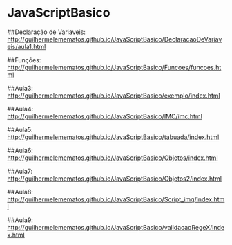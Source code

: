 # JavaScriptBasico

##Declaração de Variaveis:
http://guilhermelemematos.github.io/JavaScriptBasico/DeclaracaoDeVariaveis/aula1.html

##Funções:
http://guilhermelemematos.github.io/JavaScriptBasico/Funcoes/funcoes.html

##Aula3:
http://guilhermelemematos.github.io/JavaScriptBasico/exemplo/index.html

##Aula4:
http://guilhermelemematos.github.io/JavaScriptBasico/IMC/imc.html

##Aula5:
http://guilhermelemematos.github.io/JavaScriptBasico/tabuada/index.html

##Aula6:
http://guilhermelemematos.github.io/JavaScriptBasico/Objetos/index.html

##Aula7:
http://guilhermelemematos.github.io/JavaScriptBasico/Objetos2/index.html

##Aula8:
http://guilhermelemematos.github.io/JavaScriptBasico/Script_img/index.html

##Aula9:
http://guilhermelemematos.github.io/JavaScriptBasico/validacaoRegeX/index.html
